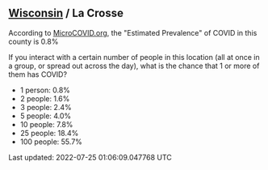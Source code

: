 
## [Wisconsin](/united-states/wisconsin) / La Crosse

According to [MicroCOVID.org](http://microcovid.org),
the "Estimated Prevalence" of COVID in this county is 0.8%

If you interact with a certain number of people in this location
(all at once in a group, or spread out across the day), what is the chance that
1 or more of them has COVID?

- 1 person: 0.8%
- 2 people: 1.6%
- 3 people: 2.4%
- 5 people: 4.0%
- 10 people: 7.8%
- 25 people: 18.4%
- 100 people: 55.7%

Last updated: 2022-07-25 01:06:09.047768 UTC
